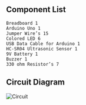 ## Component List 

```
Breadboard 1
Arduino Uno 1
Jumper Wire’s 15
Colored LED 6
USB Data Cable for Arduino 1
HC-SR04 Ultrasonic Sensor 1
9V Battery 1
Buzzer 1
330 ohm Resistor’s 7
```

## Circuit Diagram

![Circuit](https://user-images.githubusercontent.com/33223665/152725931-343f5f06-a1f7-4781-aeaa-592e3322d9e0.jpg)
